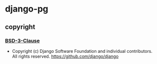 # django-pg

## copyright

### [BSD-3-Clause](https://opensource.org/licenses/BSD-3-Clause)
- Copyright (c) Django Software Foundation and individual contributors.
All rights reserved. 
https://github.com/django/django
